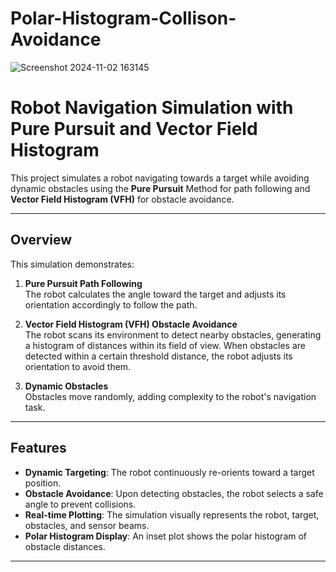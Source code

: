 # Polar-Histogram-Collison-Avoidance
![Screenshot 2024-11-02 163145](https://github.com/user-attachments/assets/8888b4bd-2611-4a3a-a0bb-dc32d3a21273)

# Robot Navigation Simulation with Pure Pursuit and Vector Field Histogram

This project simulates a robot navigating towards a target while avoiding dynamic obstacles using the **Pure Pursuit** Method for path following and **Vector Field Histogram (VFH)** for obstacle avoidance.

---

## Overview

This simulation demonstrates:

1. **Pure Pursuit Path Following**  
   The robot calculates the angle toward the target and adjusts its orientation accordingly to follow the path.

2. **Vector Field Histogram (VFH) Obstacle Avoidance**  
   The robot scans its environment to detect nearby obstacles, generating a histogram of distances within its field of view. When obstacles are detected within a certain threshold distance, the robot adjusts its orientation to avoid them.

3. **Dynamic Obstacles**  
   Obstacles move randomly, adding complexity to the robot's navigation task.

---

## Features

- **Dynamic Targeting**: The robot continuously re-orients toward a target position.
- **Obstacle Avoidance**: Upon detecting obstacles, the robot selects a safe angle to prevent collisions.
- **Real-time Plotting**: The simulation visually represents the robot, target, obstacles, and sensor beams.
- **Polar Histogram Display**: An inset plot shows the polar histogram of obstacle distances.

---

